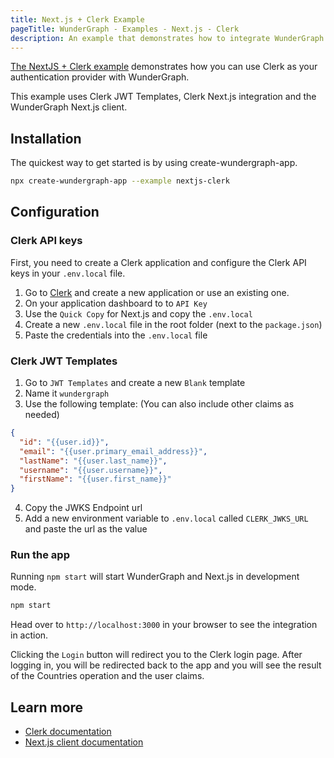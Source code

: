 ```yaml
---
title: Next.js + Clerk Example
pageTitle: WunderGraph - Examples - Next.js - Clerk
description: An example that demonstrates how to integrate WunderGraph with Next.js and Clerk
---
```


[The NextJS + Clerk example](https://github.com/wundergraph/wundergraph/tree/main/examples/nextjs-clerk) demonstrates how you can use Clerk as your authentication provider with WunderGraph.

This example uses Clerk JWT Templates, Clerk Next.js integration and the WunderGraph Next.js client.

## Installation

The quickest way to get started is by using create-wundergraph-app.

```bash
npx create-wundergraph-app --example nextjs-clerk
```

## Configuration

### Clerk API keys

First, you need to create a Clerk application and configure the Clerk API keys in your `.env.local` file.

1. Go to [Clerk](https://clerk.com/) and create a new application or use an existing one.
2. On your application dashboard to to `API Key`
3. Use the `Quick Copy` for Next.js and copy the `.env.local`
4. Create a new `.env.local` file in the root folder (next to the `package.json`)
5. Paste the credentials into the `.env.local` file

### Clerk JWT Templates

1. Go to `JWT Templates` and create a new `Blank` template
2. Name it `wundergraph`
3. Use the following template: (You can also include other claims as needed)

```json
{
  "id": "{{user.id}}",
  "email": "{{user.primary_email_address}}",
  "lastName": "{{user.last_name}}",
  "username": "{{user.username}}",
  "firstName": "{{user.first_name}}"
}
```

4. Copy the JWKS Endpoint url
5. Add a new environment variable to `.env.local` called `CLERK_JWKS_URL` and paste the url as the value

### Run the app

Running `npm start` will start WunderGraph and Next.js in development mode.

```bash
npm start
```

Head over to `http://localhost:3000` in your browser to see the integration in action.

Clicking the `Login` button will redirect you to the Clerk login page. After logging in, you will be redirected back to the app and you will see the result of the Countries operation and the user claims.

## Learn more

- [Clerk documentation](https://clerk.com/docs)
- [Next.js client documentation](/docs/clients-reference/nextjs)
